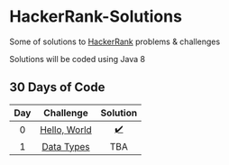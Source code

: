 # HackerRank-Solutions

Some of solutions to [HackerRank](https://www.hackerrank.com/) problems & challenges

Solutions will be coded using Java 8

## 30 Days of Code

| Day |                                       Challenge                                                         |                                                           Solution                                                                      |
|:---:|:-------------------------------------------------------------------------------------------------------:|:------:|
|  0  |[Hello, World](https://www.hackerrank.com/challenges/30-hello-world)                                     |[:heavy_check_mark:](https://github.com/LittleJellycat/HackerRank-Solutions/blob/master/src/CodingChallenge/HelloWorld.java) |
|  1  |[Data Types](https://www.hackerrank.com/challenges/30-data-types)                                        |TBA|
